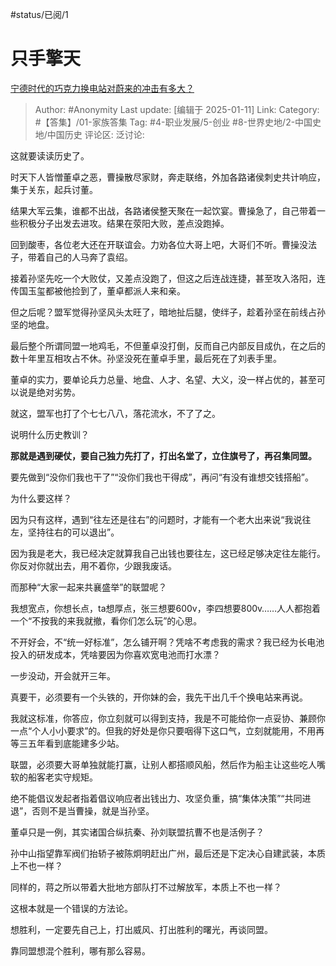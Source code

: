 #status/已阅/1 

# 只手擎天
[宁德时代的巧克力换电站对蔚来的冲击有多大？](https://www.zhihu.com/question/8672152563/answer/76795672988)

> Author: #Anonymity
> Last update: [编辑于 2025-01-11]
> Link:
> Category: #【答集】/01-家族答集 
> Tag: #4-职业发展/5-创业 #8-世界史地/2-中国史地/中国历史 
> 评论区:
> 泛讨论:
  
这就要读读历史了。

时天下人皆憎董卓之恶，曹操散尽家财，奔走联络，外加各路诸侯刺史共计响应，集于关东，起兵讨董。

结果大军云集，谁都不出战，各路诸侯整天聚在一起饮宴。曹操急了，自己带着一些积极分子出发去进攻。结果在荥阳大败，差点没跑掉。

回到酸枣，各位老大还在开联谊会。力劝各位大哥上吧，大哥们不听。曹操没法子，带着自己的人马奔了袁绍。

接着孙坚先吃一个大败仗，又差点没跑了，但这之后连战连捷，甚至攻入洛阳，连传国玉玺都被他捡到了，董卓都派人来和亲。

但之后呢？盟军觉得孙坚风头太旺了，暗地扯后腿，使绊子，趁着孙坚在前线占孙坚的地盘。

最后整个所谓同盟一地鸡毛，不但董卓没打倒，反而自己内部反目成仇，在之后的数十年里互相攻占不休。孙坚没死在董卓手里，最后死在了刘表手里。

董卓的实力，要单论兵力总量、地盘、人才、名望、大义，没一样占优的，甚至可以说是绝对劣势。

就这，盟军也打了个七七八八，落花流水，不了了之。

说明什么历史教训？

**那就是遇到硬仗，要自己独力先打了，打出名堂了，立住旗号了，再召集同盟。**

要先做到“没你们我也干了”“没你们我也干得成”，再问“有没有谁想交钱搭船”。

为什么要这样？

因为只有这样，遇到“往左还是往右”的问题时，才能有一个老大出来说“我说往左，坚持往右的可以退出”。

因为我是老大，我已经决定就算我自己出钱也要往左，这已经足够决定往左能行。你反对你就出去，用不着你，少跟我废话。

而那种“大家一起来共襄盛举”的联盟呢？

我想宽点，你想长点，ta想厚点，张三想要600v，李四想要800v……人人都抱着一个“不按我的来我就撤，看你们怎么玩”的心思。

不开好会，不“统一好标准”，怎么铺开啊？凭啥不考虑我的需求？我已经为长电池投入的研发成本，凭啥要因为你喜欢宽电池而打水漂？

一步没动，开会就开三年。

  

真要干，必须要有一个头铁的，开你妹的会，我先干出几千个换电站来再说。

我就这标准，你答应，你立刻就可以得到支持，我是不可能给你一点妥协、兼顾你一点“个人小小要求”的。但我的好处是你只要咽得下这口气，立刻就能用，不用再等三五年看到底能建多少站。

联盟，必须要大哥单独就能打赢，让别人都搭顺风船，然后作为船主让这些吃人嘴软的船客老实守规矩。

绝不能倡议发起者指着倡议响应者出钱出力、攻坚负重，搞“集体决策”“共同进退”，否则不是当曹操，就是当孙坚。

董卓只是一例，其实诸国合纵抗秦、孙刘联盟抗曹不也是活例子？

孙中山指望靠军阀们抬轿子被陈炯明赶出广州，最后还是下定决心自建武装，本质上不也一样？

同样的，蒋之所以带着大批地方部队打不过解放军，本质上不也一样？

这根本就是一个错误的方法论。

想胜利，一定要先自己上，打出威风、打出胜利的曙光，再谈同盟。

靠同盟想混个胜利，哪有那么容易。
